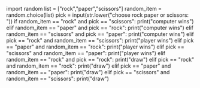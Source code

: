 import random
list = ["rock","paper","scissors"]
random_item = random.choice(list)
pick = input(str.lower("choose rock paper or scissors: "))
if random_item == "rock" and pick == "scissors":
    print("computer wins")
elif random_item == "paper" and pick == "rock":
     print("computer wins")
elif random_item == "scissors" and pick == "paper":
    print("computer wins")
elif pick == "rock" and random_item == "scissors":
    print("player wins")
elif pick == "paper" and random_item == "rock":
    print("player wins")
elif pick == "scissors" and random_item == "paper":
    print("player wins")
elif random_item == "rock" and pick == "rock":
    print("draw")
elif pick == "rock" and random_item == "rock":
    print("draw")
elif pick == "paper" and random_item == "paper":
    print("draw")
elif pick == "scissors" and random_item == "scissors":
    print("draw")






